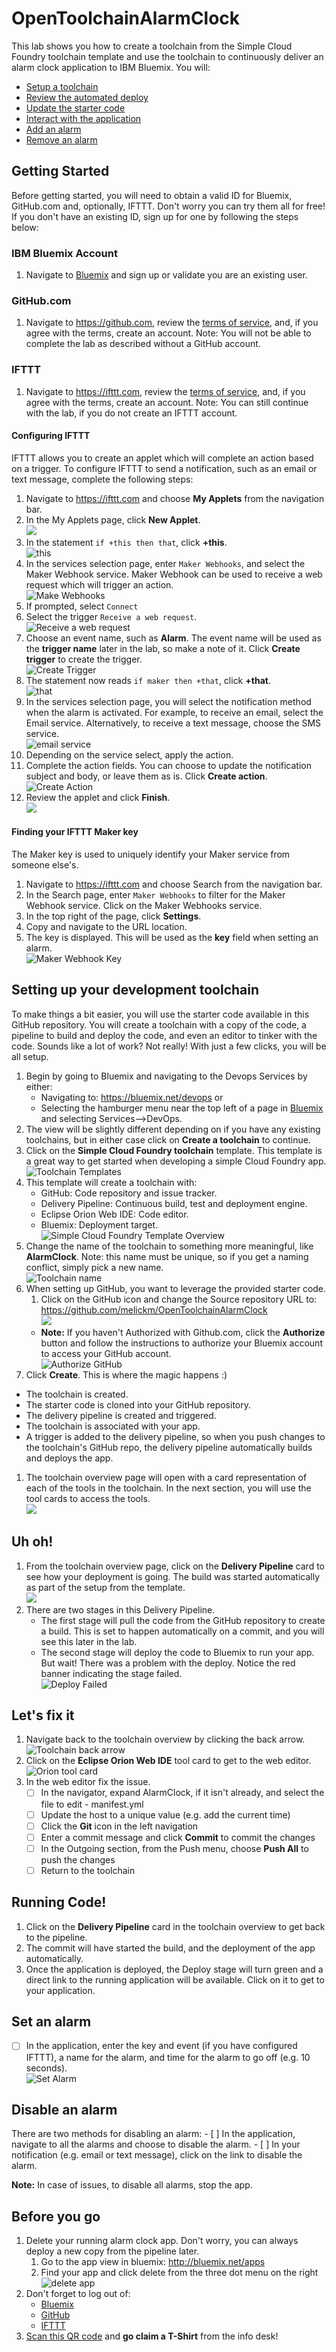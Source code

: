 # OpenToolchainAlarmClock
This lab shows you how to create a toolchain from the Simple Cloud Foundry toolchain template and use the toolchain to continuously deliver an alarm clock application to IBM Bluemix.
You will:
- [Setup a toolchain](README.md#setting-up-your-development-toolchain)
- [Review the automated deploy](README.md#uh-oh)
- [Update the starter code](README.md#lets-fix-it)
- [Interact with the application](README.md#running-code)
- [Add an alarm](README.md#set-an-alarm)
- [Remove an alarm](README.md#disable-an-alarm)

## Getting Started
Before getting started, you will need to obtain a valid ID for Bluemix, GitHub.com and, optionally, IFTTT. Don't worry you can try them all for free!  If you don't have an existing ID, sign up for one by following the steps below:

### IBM Bluemix Account
1. Navigate to [Bluemix](https://interconnectlabs.mybluemix.net/) and sign up or validate you are an existing user.

### GitHub.com
1. Navigate to https://github.com, review the [terms of service](https://help.github.com/articles/github-terms-of-service/), and, if you agree with the terms, create an account.
Note: You will not be able to complete the lab as described without a GitHub account.

### IFTTT
1. Navigate to https://ifttt.com, review the [terms of service](https://ifttt.com/terms), and, if you agree with the terms, create an account.
Note: You can still continue with the lab, if you do not create an IFTTT account.

#### Configuring IFTTT
IFTTT allows you to create an applet which will complete an action based on a trigger. To configure IFTTT to send a notification, such as an email or text message, complete the following steps:

1. Navigate to https://ifttt.com and choose **My Applets** from the navigation bar.
1. In the My Applets page, click **New Applet**.  
    ![](assets/README-28167.png)
1. In the statement `if +this then that`, click **+this**.  
    ![this](assets/README-95bab.png)
1. In the services selection page, enter `Maker Webhooks`, and select the Maker Webhook service. Maker Webhook can be used to receive a web request which will trigger an action.  
    ![Make Webhooks](assets/README-b7f3d.png)
1. If prompted, select `Connect`
1. Select the trigger `Receive a web request`.  
    ![Receive a web request](assets/README-ab624.png)
1. Choose an event name, such as **Alarm**.  The event name will be used as the **trigger name** later in the lab, so make a note of it. Click **Create trigger** to create the trigger.  
    ![Create Trigger](assets/README-dac6f.png)
1. The statement now reads `if maker then +that`, click **+that**.  
    ![that](assets/README-179e9.png)
1. In the services selection page, you will select the notification method when the alarm is activated. For example, to receive an email, select the Email service. Alternatively, to receive a text message, choose the SMS service.  
    ![email service](assets/README-e5046.png)
1. Depending on the service select, apply the action.
1. Complete the action fields. You can choose to update the notification subject and body, or leave them as is. Click **Create action**.  
    ![Create Action](assets/README-11f89.png)
1. Review the applet and click **Finish**.  
    ![](assets/README-b15a3.png)

#### Finding your IFTTT Maker key
The Maker key is used to uniquely identify your Maker service from someone else's.

1. Navigate to https://ifttt.com and choose Search from the navigation bar.
1. In the Search page, enter `Maker Webhooks` to filter for the Maker Webhook service. Click on the Maker Webhooks service.
1. In the top right of the page, click **Settings**.
1. Copy and navigate to the URL location.
1. The key is displayed. This will be used as the **key** field when setting an alarm.  
  ![Maker Webhook Key](assets/README-42256.png)


## Setting up your development toolchain
To make things a bit easier, you will use the starter code available in this GitHub repository. You will create a toolchain with a copy of the code, a pipeline to build and deploy the code, and even an editor to tinker with the code. Sounds like a lot of work? Not really! With just a few clicks, you will be all setup.

1. Begin by going to Bluemix and navigating to the Devops Services by either:
    - Navigating to: https://bluemix.net/devops  or
    - Selecting the hamburger menu near the top left of a page in [Bluemix](https://bluemix.net) and selecting Services-->DevOps.  
1. The view will be slightly different depending on if you have any existing toolchains, but in either case click on **Create a toolchain** to continue.
1. Click on the **Simple Cloud Foundry toolchain** template. This template is a great way to get started when developing a simple Cloud Foundry app.  
    ![Toolchain Templates](assets/README-c8c04.png)
1. This template will create a toolchain with:
    - GitHub: Code repository and issue tracker.
    - Delivery Pipeline: Continuous build, test and deployment engine.
    - Eclipse Orion Web IDE: Code editor.
    - Bluemix: Deployment target.   
  ![Simple Cloud Foundry Template Overview](assets/README-143d9.png)  
1. Change the name of the toolchain to something more meaningful, like **AlarmClock**. Note: this name must be unique, so if you get a naming conflict, simply pick a new name.  
    ![Toolchain name](assets/README-26115.png)  
1. When setting up GitHub, you want to leverage the provided starter code.  
    1. Click on the GitHub icon and change the Source repository URL to: https://github.com/melickm/OpenToolchainAlarmClock  
    ![](assets/README-84dbe.png)
    - **Note:** If you haven't Authorized with Github.com, click the **Authorize** button and follow the instructions to authorize your Bluemix account to access your GitHub account.  
    ![Authorize GitHub](assets/README-da7b2.png)  
1. Click **Create**. This is where the magic happens :)
  - The toolchain is created.
  - The starter code is cloned into your GitHub repository.
  - The delivery pipeline is created and triggered.
  - The toolchain is associated with your app.  
  - A trigger is added to the delivery pipeline, so when you push changes to the toolchain's GitHub repo, the delivery pipeline automatically builds and deploys the app.
1. The toolchain overview page will open with a card representation of each of the tools in the toolchain. In the next section, you will use the tool cards to access the tools.    
    ![](assets/README-dacd6.png)

## Uh oh!
1. From the toolchain overview page, click on the **Delivery Pipeline** card to see how your deployment is going.  The build was started automatically as part of the setup from the template.  
    ![](assets/README-7f3f9.png)
1. There are two stages in this Delivery Pipeline.  
    - The first stage will pull the code from the GitHub repository to create a build. This is set to happen automatically on a commit, and you will see this later in the lab.
    - The second stage will deploy the code to Bluemix to run your app.  But wait!  There was a problem with the deploy.  Notice the red banner indicating the stage failed.  
    ![Deploy Failed](assets/README-84779.png)

## Let's fix it
1. Navigate back to the toolchain overview by clicking the back arrow.  
    ![Toolchain back arrow](assets/README-50e6f.png)
1. Click on the **Eclipse Orion Web IDE** tool card to get to the web editor.  
    ![Orion tool card](assets/README-1e1bf.png)
1. In the web editor fix the issue.
   - [ ] In the navigator, expand AlarmClock, if it isn't already, and select the file to edit - manifest.yml
   - [ ] Update the host to a unique value (e.g. add the current time)
   - [ ] Click the **Git** icon in the left navigation
   - [ ] Enter a commit message and click **Commit** to commit the changes
   - [ ] In the Outgoing section, from the Push menu, choose **Push All** to push the changes
   - [ ] Return to the toolchain

## Running Code!
1. Click on the **Delivery Pipeline** card in the toolchain overview to get back to the pipeline.
2. The commit will have started the build, and the deployment of the app automatically.
3. Once the application is deployed, the Deploy stage will turn green and a direct link to the running application will be available.  Click on it to get to your application.

## Set an alarm
- [ ] In the application, enter the key and event (if you have configured IFTTT), a name for the alarm, and time for the alarm to go off (e.g. 10 seconds).  
    ![Set Alarm](assets/README-48d06.png)

## Disable an alarm
There are two methods for disabling an alarm:
    - [ ] In the application, navigate to all the alarms and choose to disable the alarm.
    - [ ] In your notification (e.g. email or text message), click on the link to disable the alarm.

**Note:** In case of issues, to disable all alarms, stop the app.

## Before you go
1. Delete your running alarm clock app. Don't worry, you can always deploy a new copy from the pipeline later.
    1. Go to the app view in bluemix: http://bluemix.net/apps
    1. Find your app and click delete from the three dot menu on the right
    ![delete app](assets/README-40a39.png)
1. Don't forget to log out of:
    - [Bluemix](https://bluemix.net)
    - [GitHub](https://github.com)
    - [IFTTT](https://ifttt.com)
1. [Scan this QR code](https://chart.googleapis.com/chart?chs=500x500&cht=qr&chl=QR235) and **go claim a T-Shirt** from the info desk!
